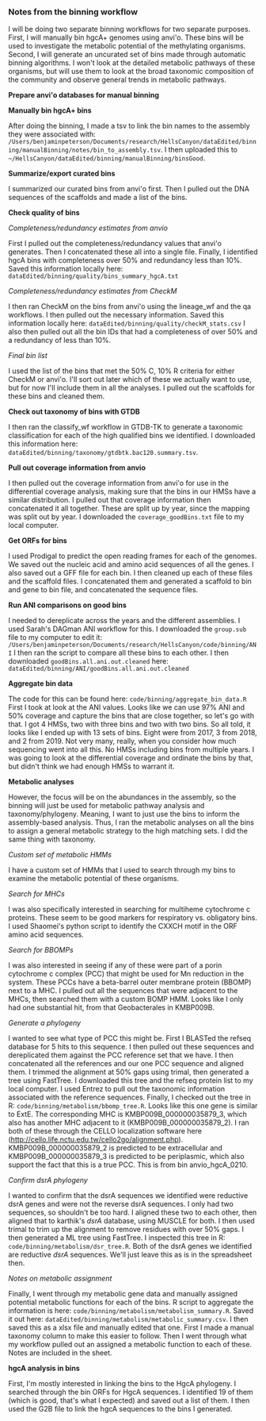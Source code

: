### Notes from the binning workflow

I will be doing two separate binning workflows for two separate purposes.
First, I will manually bin hgcA+ genomes using anvi'o.
These bins will be used to investigate the metabolic potential of the methylating organisms.
Second, I will generate an uncurated set of bins made through automatic binning algorithms.
I won't look at the detailed metabolic pathways of these organisms, but will use them to look at the broad taxonomic composition of the community and observe general trends in metabolic pathways.









**Prepare anvi'o databases for manual binning**



**Manually bin hgcA+ bins**

After doing the binning, I made a tsv to link the bin names to the assembly they were associated with: `/Users/benjaminpeterson/Documents/research/HellsCanyon/dataEdited/binning/manualBinning/notes/bin_to_assembly.tsv`.
I then uploaded this to `~/HellsCanyon/dataEdited/binning/manualBinning/binsGood`.


**Summarize/export curated bins**

I summarized our curated bins from anvi'o first.
Then I pulled out the DNA sequences of the scaffolds and made a list of the bins.


**Check quality of bins**

*Completeness/redundancy estimates from anvio*

First I pulled out the completeness/redundancy values that anvi'o generates.
Then I concatenated these all into a single file.
Finally, I identified hgcA bins with completeness over 50% and redundancy less than 10%.
Saved this information locally here: `dataEdited/binning/quality/bins_summary_hgcA.txt`

*Completeness/redundancy estimates from CheckM*

I then ran CheckM on the bins from anvi'o using the lineage_wf and the qa workflows.
I then pulled out the necessary information.
Saved this information locally here: `dataEdited/binning/quality/checkM_stats.csv`
I also then pulled out all the bin IDs that had a completeness of over 50% and a redundancy of less than 10%.

*Final bin list*

I used the list of the bins that met the 50% C, 10% R criteria for either CheckM or anvi'o.
I'll sort out later which of these we actually want to use, but for now I'll include them in all the analyses.
I pulled out the scaffolds for these bins and cleaned them.


**Check out taxonomy of bins with GTDB**

I then ran the classify_wf workflow in GTDB-TK to generate a taxonomic classification for each of the high qualified bins we identified.
I downloaded this information here: `dataEdited/binning/taxonomy/gtdbtk.bac120.summary.tsv`.


**Pull out coverage information from anvio**

I then pulled out the coverage information from anvi'o for use in the differential coverage analysis, making sure that the bins in our HMSs have a similar distribution.
I pulled out that coverage information then concatenated it all together.
These are split up by year, since the mapping was split out by year.
I downloaded the `coverage_goodBins.txt` file to my local computer.


**Get ORFs for bins**

I used Prodigal to predict the open reading frames for each of the genomes.
We saved out the nucleic acid and amino acid sequences of all the genes.
I also saved out a GFF file for each bin.
I then cleaned up each of these files and the scaffold files.
I concatenated them and generated a scaffold to bin and gene to bin file, and concatenated the sequence files.


**Run ANI comparisons on good bins**

I needed to dereplicate across the years and the different assemblies.
I used Sarah's DAGman ANI workflow for this.
I downloaded the `group.sub` file to my computer to edit it: `/Users/benjaminpeterson/Documents/research/HellsCanyon/code/binning/ANI`
I then ran the script to compare all these bins to each other.
I then downloaded `goodBins.all.ani.out.cleaned` here: `dataEdited/binning/ANI/goodBins.all.ani.out.cleaned`


**Aggregate bin data**

The code for this can be found here: `code/binning/aggregate_bin_data.R`
First I took at look at the ANI values.
Looks like we can use 97% ANI and 50% coverage and capture the bins that are close together, so let's go with that.
I got 4 HMSs, two with three bins and two with two bins.
So all told, it looks like I ended up with 13 sets of bins.
Eight were from 2017, 3 from 2018, and 2 from 2019.
Not very many, really, when you consider how much sequencing went into all this.
No HMSs including bins from multiple years.
I was going to look at the differential coverage and ordinate the bins by that, but didn't think we had enough HMSs to warrant it.



**Metabolic analyses**

However, the focus will be on the abundances in the assembly, so the binning will just be used for metabolic pathway analysis and taxonomy/phylogeny.
Meaning, I want to just use the bins to inform the assembly-based analysis.
Thus, I ran the metabolic analyses on all the bins to assign a general metabolic strategy to the high matching sets.
I did the same thing with taxonomy.

*Custom set of metabolic HMMs*

I have a custom set of HMMs that I used to search through my bins to examine the metabolic potential of these organisms.

*Search for MHCs*

I was also specifically interested in searching for multiheme cytochrome c proteins.
These seem to be good markers for respiratory vs. obligatory bins.
I used Shaomei's python script to identify the CXXCH motif in the ORF amino acid sequences.

*Search for BBOMPs*

I was also interested in seeing if any of these were part of a porin cytochrome c complex (PCC) that might be used for Mn reduction in the system.
These PCCs have a beta-barrel outer membrane protein (BBOMP) next to a MHC.
I pulled out all the sequences that were adjacent to the MHCs, then searched them with a custom BOMP HMM.
Looks like I only had one substantial hit, from that Geobacterales in KMBP009B.

*Generate a phylogeny*

I wanted to see what type of PCC this might be.
First I BLASTed the refseq database for 5 hits to this sequence.
I then pulled out these sequences and dereplicated them against the PCC reference set that we have.
I then concatenated all the references and our one PCC sequence and aligned them.
I trimmed the alignment at 50% gaps using trimal, then generated a tree using FastTree.
I downloaded this tree and the refseq protein list to my local computer.
I used Entrez to pull out the taxonomic information associated with the reference sequences.
Finally, I checked out the tree in R: `code/binning/metabolism/bbomp_tree.R`.
Looks like this one gene is similar to ExtE.
The corresponding MHC is KMBP009B_000000035879_3, which also has another MHC adjacent to it (KMBP009B_000000035879_2).
I ran both of these through the CELLO localization software here (http://cello.life.nctu.edu.tw/cello2go/alignment.php).
KMBP009B_000000035879_2 is predicted to be extracellular and KMBP009B_000000035879_3 is predicted to be periplasmic, which also support the fact that this is a true PCC.
This is from bin anvio_hgcA_0210.


*Confirm dsrA phylogeny*

I wanted to confirm that the dsrA sequences we identified were reductive dsrA genes and were not the reverse dsrA sequences.
I only had two sequences, so shouldn't be too hard.
I aligned these two to each other, then aligned that to karthik's *dsrA* database, using MUSCLE for both.
I then used trimal to trim up the alignment to remove residues with over 50% gaps.
I then generated a ML tree using FastTree.
I inspected this tree in R: `code/binning/metabolism/dsr_tree.R`.
Both of the dsrA genes we identified are reductive *dsrA* sequences.
We'll just leave this as is in the spreadsheet then.


*Notes on metabolic assignment*

Finally, I went through my metabolic gene data and manually assigned potential metabolic functions for each of the bins.
R script to aggregate the information is here: `code/binning/metabolism/metabolism_summary.R`.
Saved it out here: `dataEdited/binning/metabolism/metabolic_summary.csv`.
I then saved this as a xlsx file and manually edited that one.
First I made a manual taxonomy column to make this easier to follow.
Then I went through what my workflow pulled out an assigned a metabolic function to each of these.
Notes are included in the sheet.


**hgcA analysis in bins**

First, I'm mostly interested in linking the bins to the HgcA phylogeny.
I searched through the bin ORFs for HgcA sequences.
I identified 19 of them (which is good, that's what I expected) and saved out a list of them.
I then used the G2B file to link the hgcA sequences to the bins I generated. 
